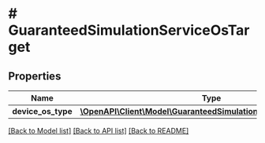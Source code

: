 # # GuaranteedSimulationServiceOsTarget

## Properties

Name | Type | Description | Notes
------------ | ------------- | ------------- | -------------
**device_os_type** | [**\OpenAPI\Client\Model\GuaranteedSimulationServiceDeviceOsType**](GuaranteedSimulationServiceDeviceOsType.md) |  | [optional]

[[Back to Model list]](../../README.md#models) [[Back to API list]](../../README.md#endpoints) [[Back to README]](../../README.md)
